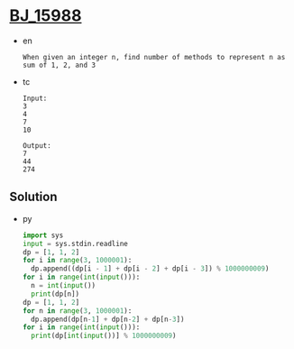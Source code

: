 # [BJ_15988](https://acmicpc.net/problem/15988)

* en

  ```en
  When given an integer n, find number of methods to represent n as sum of 1, 2, and 3
  ```

* tc

  ```tc
  Input:
  3
  4
  7
  10

  Output:
  7
  44
  274
  ```

## Solution

* py

  ```py
  import sys
  input = sys.stdin.readline
  dp = [1, 1, 2]
  for i in range(3, 1000001):
    dp.append((dp[i - 1] + dp[i - 2] + dp[i - 3]) % 1000000009)
  for i in range(int(input())):
    n = int(input())
    print(dp[n])
  dp = [1, 1, 2]
  for n in range(3, 1000001):
    dp.append(dp[n-1] + dp[n-2] + dp[n-3])
  for i in range(int(input())):
    print(dp[int(input())] % 1000000009)
  ```
